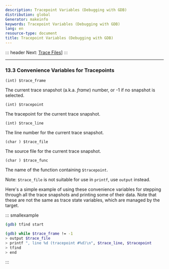 ```yaml
---
description: Tracepoint Variables (Debugging with GDB)
distribution: global
Generator: makeinfo
keywords: Tracepoint Variables (Debugging with GDB)
lang: en
resource-type: document
title: Tracepoint Variables (Debugging with GDB)
---
```

::: header
Next: [Trace Files](Trace-Files.html#Trace-Files)]
:::

---

### 13.3 Convenience Variables for Tracepoints

`(int) $trace_frame`

The current trace snapshot (a.k.a. *frame*) number, or -1 if no snapshot is selected.

`(int) $tracepoint`

The tracepoint for the current trace snapshot.

`(int) $trace_line`

The line number for the current trace snapshot.

`(char ) $trace_file`

The source file for the current trace snapshot.

`(char ) $trace_func`

The name of the function containing `$tracepoint`.

Note: `$trace_file` is not suitable for use in `printf`, use `output` instead.

Here's a simple example of using these convenience variables for stepping through all the trace snapshots and printing some of their data. Note that these are not the same as trace state variables, which are managed by the target.

::: smallexample

```bash
(gdb) tfind start

(gdb) while $trace_frame != -1
> output $trace_file
> printf ", line %d (tracepoint #%d)\n", $trace_line, $tracepoint
> tfind
> end
```

:::
